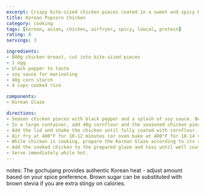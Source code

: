 ```yaml
---
excerpt: Crispy bite-sized chicken pieces coated in a sweet and spicy Korean glaze with gochujang, perfect for snacking or as a main dish.
title: Korean Popcorn Chicken
category: cooking
tags: [korean, asian, chicken, airfryer, spicy, lowcal, protein]
rating: 8
servings: 3

ingredients:
- 800g chicken breast, cut into bite-sized pieces
- 1 egg
- black pepper to taste
- soy sauce for marinating
- 40g corn starch
- 4 cups cooked rice

components:
- Korean Glaze

directions:
- Season chicken pieces with black pepper and a splash of soy sauce. Beat the egg and coat the chicken pieces.
- In a large container, add 40g cornflour and the seasoned chicken pieces.
- Add the lid and shake the chicken until fully coated with cornflour.
- Air fry at 400°F for 10-12 minutes (or oven bake at 400°F for 10-14 minutes) until golden and cooked through.
- While chicken is cooking, prepare the Korean Glaze according to its recipe.
- Add the cooked chicken to the prepared glaze and toss until well coated.
- Serve immediately while hot.
---
```


notes: The gochujang provides authentic Korean heat - adjust amount based on your spice preference. Brown sugar can be substituted with brown stevia if you are extra stingy on calories.